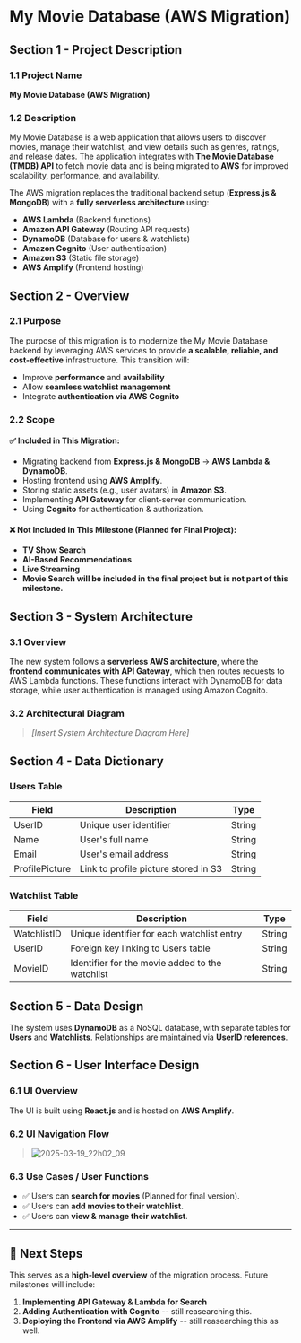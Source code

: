 # My Movie Database (AWS Migration)

## Section 1 - Project Description

### 1.1 Project Name
**My Movie Database (AWS Migration)**

### 1.2 Description
My Movie Database is a web application that allows users to discover movies, manage their watchlist, and view details such as genres, ratings, and release dates. The application integrates with **The Movie Database (TMDB) API** to fetch movie data and is being migrated to **AWS** for improved scalability, performance, and availability.

The AWS migration replaces the traditional backend setup (**Express.js & MongoDB**) with a **fully serverless architecture** using:
- **AWS Lambda** (Backend functions)
- **Amazon API Gateway** (Routing API requests)
- **DynamoDB** (Database for users & watchlists)
- **Amazon Cognito** (User authentication)
- **Amazon S3** (Static file storage)
- **AWS Amplify** (Frontend hosting)

## Section 2 - Overview

### 2.1 Purpose
The purpose of this migration is to modernize the My Movie Database backend by leveraging AWS services to provide **a scalable, reliable, and cost-effective** infrastructure. This transition will:
- Improve **performance** and **availability**
- Allow **seamless watchlist management**
- Integrate **authentication via AWS Cognito**

### 2.2 Scope
#### ✅ Included in This Migration:
- Migrating backend from **Express.js & MongoDB** → **AWS Lambda & DynamoDB**.
- Hosting frontend using **AWS Amplify**.
- Storing static assets (e.g., user avatars) in **Amazon S3**.
- Implementing **API Gateway** for client-server communication.
- Using **Cognito** for authentication & authorization.

#### ❌ Not Included in This Milestone (Planned for Final Project):
- **TV Show Search**
- **AI-Based Recommendations**
- **Live Streaming**
- **Movie Search will be included in the final project but is not part of this milestone.**

## Section 3 - System Architecture

### 3.1 Overview
The new system follows a **serverless AWS architecture**, where the **frontend communicates with API Gateway**, which then routes requests to AWS Lambda functions. These functions interact with DynamoDB for data storage, while user authentication is managed using Amazon Cognito.

### 3.2 Architectural Diagram
> *[Insert System Architecture Diagram Here]*

## Section 4 - Data Dictionary

### **Users Table**
| Field          | Description                               | Type   |
|---------------|-------------------------------------------|--------|
| UserID        | Unique user identifier                    | String |
| Name          | User's full name                          | String |
| Email         | User's email address                      | String |
| ProfilePicture | Link to profile picture stored in S3    | String |

### **Watchlist Table**
| Field         | Description                              | Type   |
|--------------|------------------------------------------|--------|
| WatchlistID  | Unique identifier for each watchlist entry | String |
| UserID       | Foreign key linking to Users table       | String |
| MovieID      | Identifier for the movie added to the watchlist | String |

## Section 5 - Data Design
The system uses **DynamoDB** as a NoSQL database, with separate tables for **Users** and **Watchlists**. Relationships are maintained via **UserID references**.

## Section 6 - User Interface Design

### 6.1 UI Overview
The UI is built using **React.js** and is hosted on **AWS Amplify**.

### 6.2 UI Navigation Flow
> ![2025-03-19_22h02_09](https://github.com/user-attachments/assets/b2348337-35ce-4432-86aa-65a9794e331a)


### 6.3 Use Cases / User Functions
- ✅ Users can **search for movies** (Planned for final version).
- ✅ Users can **add movies to their watchlist**.
- ✅ Users can **view & manage their watchlist**.

---

## 🚀 Next Steps
This serves as a **high-level overview** of the migration process. Future milestones will include:
1. **Implementing API Gateway & Lambda for Search**
2. **Adding Authentication with Cognito**  -- still reasearching this.
3. **Deploying the Frontend via AWS Amplify**  -- still reasearching this as well.
